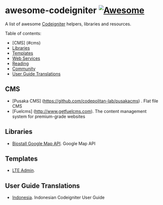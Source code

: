 # awesome-codeigniter  [![Awesome](https://cdn.rawgit.com/sindresorhus/awesome/d7305f38d29fed78fa85652e3a63e154dd8e8829/media/badge.svg)](https://github.com/sindresorhus/awesome)
A list of awesome [Codeigniter](http://codeigniter.com) helpers, libraries and resources.

Table of contents:

* [CMS] (#cms)
* [Libraries](#libraries)
* [Templates](#templates)
* [Web Services](#web-services)
* [Reading](#reading)
* [Community](#community)
* [User Guide Translations](#user-guide-translations)

## CMS

 * [Pusaka CMS] (https://github.com/codepolitan-lab/pusakacms) . Flat file CMS
 * [Fuelcms] (http://www.getfuelcms.com). The content management system for premium-grade websites

## Libraries

 * [Biostall Google Map API](https://github.com/BIOSTALL/CodeIgniter-Google-Maps-V3-API-Library). Google Map API 

## Templates
 * [LTE Admin](https://almsaeedstudio.com/preview).

## User Guide Translations
 * [Indonesia](http://codeigniter-id.github.io/user-guide/). Indonesian Codeigniter User Guide
